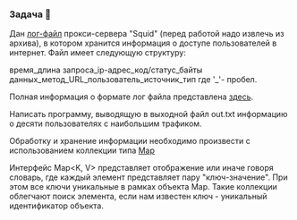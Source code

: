 ### Задача 🦑

Дан [лог-файл](https://disk.yandex.ru/d/do0VrEW6Vi5VCA) прокси-сервера "Squid" (перед работой надо извлечь из архива),
в котором хранится информация о доступе пользователей в интернет. Файл имеет следующую структуру:

время_длина запроса_ip-адрес_код/статус_байты данных_метод_URL_пользователь_источник_тип где '_'- пробел.

Полная информация о формате лог файла представлена [здесь](https://wiki.squid-cache.org/Features/LogFormat).

Написать программу, выводящую в выходной файл out.txt информацию о десяти пользователях с наибольшим трафиком.

Обработку и хранение информации необходимо произвести с использованием коллекции типа 
[Map](https://docs.oracle.com/javase/8/docs/api/java/util/Map.html)

Интерфейс Map<K, V> представляет отображение или иначе говоря словарь, 
где каждый элемент представляет пару "ключ-значение". При этом все ключи уникальные в рамках объекта Map.
Такие коллекции облегчают поиск элемента, если нам известен ключ - уникальный идентификатор объекта.
